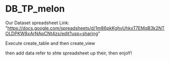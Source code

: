 # DB_TP_melon

Our Dataset spreadsheet Link:
"https://docs.google.com/spreadsheets/d/1m86pkKghvUhkxT7EMqB3k2NTOLDPKW8xArNApCNt4zs/edit?usp=sharing"

Execute create_table and then create_view

then add data refer to shte spreadsheet up their, then enjoY!
